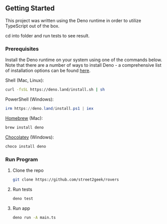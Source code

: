 <!-- GETTING STARTED -->
## Getting Started

This project was written using the Deno runtime in order to utilize TypeScript out of the box.

cd into folder and run tests to see result.

### Prerequisites

Install the Deno runtime on your system using one of the commands below. Note
that there are a number of ways to install Deno - a comprehensive list of
installation options can be found
[here](https://docs.deno.com/runtime/manual/getting_started/installation).

Shell (Mac, Linux):

```sh
curl -fsSL https://deno.land/install.sh | sh
```

PowerShell (Windows):

```powershell
irm https://deno.land/install.ps1 | iex
```

[Homebrew](https://formulae.brew.sh/formula/deno) (Mac):

```sh
brew install deno
```

[Chocolatey](https://chocolatey.org/packages/deno) (Windows):

```powershell
choco install deno
```

### Run Program

1. Clone the repo
   ```sh
   git clone https://github.com/street2geek/rovers
   ```
2. Run tests
   ```sh
   deno test
   ```
3. Run app
   ```sh
   deno run -A main.ts
   ```